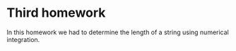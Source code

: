 # Third homework

In this homework we had to determine the length of a string using numerical integration.
